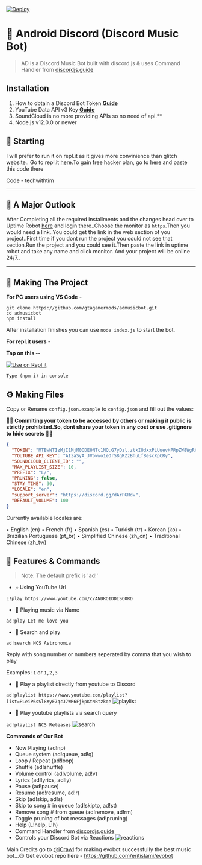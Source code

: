 [![Deploy](https://www.herokucdn.com/deploy/button.svg)](https://heroku.com/deploy?template=https://github.com/eritislami/evobot)

# 🤖 Android Discord (Discord Music Bot)
> AD is a Discord Music Bot built with discord.js & uses Command Handler from [discordjs.guide](https://discordjs.guide)

## Installation

1. How to obtain a Discord Bot Token **[Guide](https://discordjs.guide/preparations/setting-up-a-bot-application.html#creating-your-bot)**
2. YouTube Data API v3 Key **[Guide](https://developers.google.com/youtube/v3/getting-started)**  
3. SoundCloud is no more providing APIs so no need of api.**
4. Node.js v12.0.0 or newer

## 🏁 Starting

I will prefer to run it on repl.it as it gives more convinience than glitch website.. Go to repl.it [here](https://repl.it/).To gain free hacker plan, go to [here](https://repl.it/claim) and paste this code there

Code - techwithtim

----

## 🧐 A Major Outlook

After Completing all the required installments and the changes head over to Uptime Robot [here](https://uptimerobot.com/) and login there..Choose the monitor as `https`.Then you would need a link..You could get the link in the web section of you project..First time if you dont run the project you could not see that section.Run the project and you could see it.Then paste the link in uptime robot and take any name and click monitor..And your project will be online 24/7..

---

## 🔎 Making The Project

**For PC users using VS Code** -

```
git clone https://github.com/gtagamermods/admusicbot.git
cd admusicbot
npm install
```

After installation finishes you can use `node index.js` to start the bot.

**For repl.it users** -

**Tap on this --**

[![Use on Repl.it](https://repl.it/badge/github/ZeroDiscord/EconomyBot)](https://repl.it/github/gtagamermods/admusicbot)

```
Type (npm i) in console
```

## ⚙️ Making Files

Copy or Rename `config.json.example` to `config.json` and fill out the values:

🚨🚨 **Commiting your token to be accessed by others or making it public is strictly prohibited.So, dont share your token in any cost or use .gitignore to hide secrets** 🚨🚨

```json
{
  "TOKEN": "MTEwNTIzMjI1MjM0ODE0NTc1NQ.G7yDzl.ztkIOdxxPLUuevHPRpZW8WgRHCVx1nHdOKKtlI",
  "YOUTUBE_API_KEY": "AIzaSyA_JVbwwo1eOrS8gRZzBhuLfBescXpCRy",
  "SOUNDCLOUD_CLIENT_ID": "",
  "MAX_PLAYLIST_SIZE": 10,
  "PREFIX": "L/",
  "PRUNING": false,
  "STAY_TIME": 30,
  "LOCALE": "en",
  "support_server": "https://discord.gg/dArFGHdv",
  "DEFAULT_VOLUME": 100
}
```

Currently available locales are:

• English (en)
• French (fr)
• Spanish (es)
• Turkish (tr)
• Korean (ko)
• Brazilian Portuguese (pt_br)
• Simplified Chinese (zh_cn)
• Traditional Chinese (zh_tw)

## 📝 Features & Commands

> Note: The default prefix is 'ad!'

* 🎶 Using YouTube Url

`L!play https://www.youtube.com/c/ANDROIDDISCORD`

* 🔎 Playing music via Name

`ad!play Let me love you`

* 🔎 Search and play

`ad!search NCS Astronomia`

Reply with song number or numbers seperated by comma that you wish to play

Examples: `1` or `1,2,3`

* 📃 Play a playlist directly from youtube to Discord

`ad!playlist https://www.youtube.com/playlist?list=PLeiP6sSl8XyF7qcJ7WR6FjkpKtNBtzkqe`
![playlist](https://media.discordapp.net/attachments/806012341355151400/806012798236229633/playlistplay.png)

* 🔎 Play youtube playlists via search query

`ad!playlist NCS Releases`
![search](https://media.discordapp.net/attachments/806012341355151400/806013517873676288/playlist.png)

**Commands of Our Bot**

* Now Playing (ad!np)
* Queue system (ad!queue, ad!q)
* Loop / Repeat (ad!loop)
* Shuffle (ad!shuffle)
* Volume control (ad!volume, ad!v)
* Lyrics (ad!lyrics, ad!ly)
* Pause (ad!pause)
* Resume (ad!resume, ad!r)
* Skip (ad!skip, ad!s)
* Skip to song # in queue (ad!skipto, ad!st)
* Remove song # from queue (ad!remove, ad!rm)
* Toggle pruning of bot messages (ad!pruning)
* Help (L!help, L!h)
* Command Handler from [discordjs.guide](https://discordjs.guide/)
* Controls your Discord Bot via Reactions
![reactions](https://media.discordapp.net/attachments/806012341355151400/806013954085617684/play.png)


Main Credits go to [@iCrawl](https://github.com/iCrawl) for making evobot successfully the best music bot...😍
Get evobot repo here - 
https://github.com/eritislami/evobot
